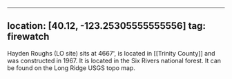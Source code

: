 
---
location: [40.12, -123.25305555555556]
tag: firewatch
---

Hayden Roughs (LO site) sits at 4667', is located in [[Trinity County]] and was constructed in 1967. It is located in the Six Rivers national forest. It can be found on the Long Ridge USGS topo map.
